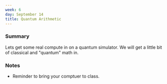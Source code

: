 ```yaml
---
week: 6
day: September 14
title: Quantum Arithmetic
---
```


### Summary
Lets get some real compute in on a quantum simulator. We will get a little bit of classical and "quantum" math in.

### Notes
- Reminder to bring your comptuer to class.